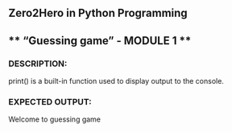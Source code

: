 ## Zero2Hero in Python Programming
## ** “Guessing game” - MODULE 1 ** 

### **DESCRIPTION**: 
print() is a built-in function used to display output to the console. 

### **EXPECTED OUTPUT:** <br>
Welcome to guessing game
